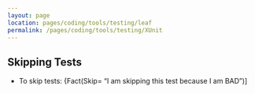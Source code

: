```yaml
---
layout: page
location: pages/coding/tools/testing/leaf
permalink: /pages/coding/tools/testing/XUnit
---
```

## Skipping Tests

  - To skip tests: {Fact(Skip= “I am skipping this test because I am
    BAD”)\]
